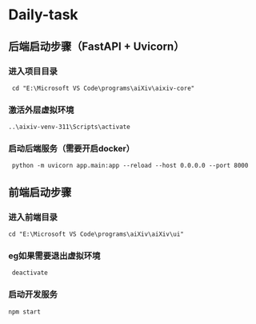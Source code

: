 # Daily-task
## 后端启动步骤（FastAPI + Uvicorn）
### 进入项目目录
     cd "E:\Microsoft VS Code\programs\aiXiv\aixiv-core"
### 激活外层虚拟环境
    ..\aixiv-venv-311\Scripts\activate
### 启动后端服务（需要开启docker）
     python -m uvicorn app.main:app --reload --host 0.0.0.0 --port 8000
## 前端启动步骤
### 进入前端目录
    cd "E:\Microsoft VS Code\programs\aiXiv\aiXiv\ui"
### eg如果需要退出虚拟环境
     deactivate
### 启动开发服务
    npm start
